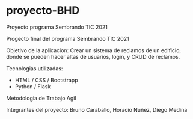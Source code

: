 # proyecto-BHD
Proyecto programa Sembrando TIC 2021

Progecto final del programa Sembrando TIC 2021

Objetivo de la aplicacion:
Crear un sistema de reclamos de un edificio, donde se pueden hacer altas de usuarios, login, y CRUD de reclamos.

Tecnologias utilizadas:
- HTML / CSS / Bootstrapp
- Python / Flask

Metodologia de Trabajo Agil

Integrantes del proyecto:
Bruno Caraballo, Horacio Nuñez, Diego Medina
